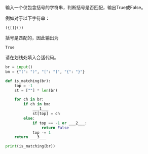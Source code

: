 输入一个仅包含括号的字符串，判断括号是否匹配，输出True或False。

例如对于以下字符串：
```input
({[]}())
```
括号是匹配的，因此输出为
```output
True
```

请在划线处填入合适代码。
```py
br = input()
bm = {"(": ")", "[": "]", "{": "}"}

def is_matching(br):
    top = -1
    st = [""] * len(br)

    for ch in br:
        if ch in bm:
            ___1___
            st[top] = ch
        else:
            if top == -1 or ___2___:
                return False
            top -= 1
    return ___3___

print(is_matching(br))
```
